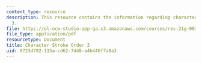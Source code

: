 ```yaml
---
content_type: resource
description: This resource contains the information regarding character stroke order
  3.
file: https://ol-ocw-studio-app-qa.s3.amazonaws.com/courses/res-21g-003-learning-chinese-a-foundation-course-in-mandarin-spring-2011/0723d792115acd627d48a4b446f7a8a3_MITRES_21G_003S11_stroke03.pdf
file_type: application/pdf
resourcetype: Document
title: Character Stroke Order 3
uid: 0723d792-115a-cd62-7d48-a4b446f7a8a3
---
```

